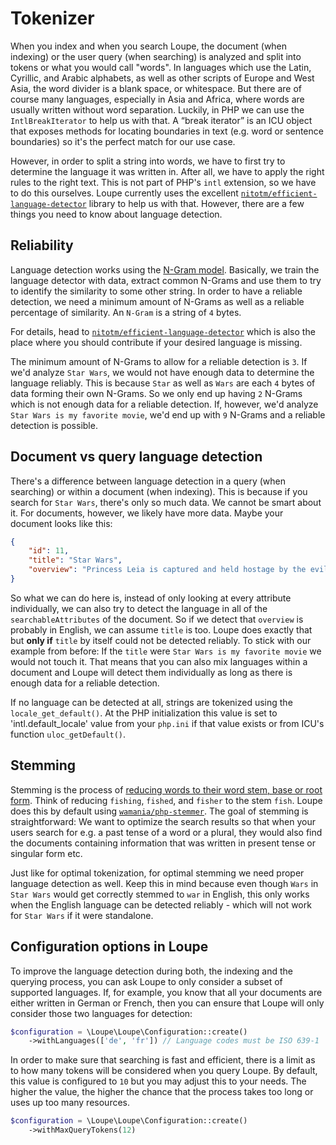 # Tokenizer

When you index and when you search Loupe, the document (when indexing) or the user query (when searching) is analyzed 
and split into tokens or what you would call "words".  In languages which use the Latin, Cyrillic, and Arabic 
alphabets, as well as other scripts of Europe and West Asia, the word divider is a blank space, or whitespace. But 
there are of course many languages, especially in Asia and Africa, where words are usually written without word 
separation. Luckily, in PHP we can use the `IntlBreakIterator` to help us with that. A “break iterator” is an ICU 
object that exposes methods for locating boundaries in text (e.g. word or sentence boundaries) so it's the perfect 
match for our use case.

However, in order to split a string into words, we have to first try to determine the language it was written in. 
After all, we have to apply the right rules to the right text. This is not part of PHP's `intl` extension, so we have 
to do this ourselves. Loupe currently uses the excellent [`nitotm/efficient-language-detector`][Language_Detector] 
library to help us with that. However, there are a few things you need to know about language detection.

## Reliability

Language detection works using the [N-Gram model][N_Gram]. Basically, we train the language detector with data, 
extract common N-Grams and use them to try to identify the similarity to some other string. In order to have a 
reliable detection, we need a minimum amount of N-Grams as well as a reliable percentage of similarity. An `N-Gram` 
is a string of `4` bytes.

For details, head to [`nitotm/efficient-language-detector`][Language_Detector] which is also the place where you should 
contribute if your desired language is missing.

The minimum amount of N-Grams to allow for a reliable detection is `3`. If we'd analyze `Star Wars`, we would not 
have enough data to determine the language reliably. This is because `Star` as well as `Wars` are each `4` bytes of 
data forming their own N-Grams. So we only end up having `2` N-Grams which is not enough data for a reliable detection.
If, however, we'd analyze `Star Wars is my favorite movie`, we'd end up with `9` N-Grams and a reliable detection is 
possible.

## Document vs query language detection

There's a difference between language detection in a query (when searching) or within a document (when indexing). 
This is because if you search for `Star Wars`, there's only so much data. We cannot be smart about it. For documents,
however, we likely have more data. Maybe your document looks like this:

```json
{
    "id": 11,
    "title": "Star Wars",
    "overview": "Princess Leia is captured and held hostage by the evil Imperial forces..."
}
```

So what we can do here is, instead of only looking at every attribute individually, we can also try to detect the 
language in all of the `searchableAttributes` of the document. So if we detect that `overview` is probably in 
English, we can assume `title` is too. Loupe does exactly that but **only if** `title` by itself could not be 
detected reliably. To stick with our example from before: If the `title` were `Star Wars is my favorite movie` we 
would not touch it. That means that you can also mix languages within a document and Loupe will detect them 
individually as long as there is enough data for a reliable detection.

If no language can be detected at all, strings are tokenized using the `locale_get_default()`. At the PHP 
initialization this value is set to 'intl.default_locale' value from your `php.ini` if that value exists or from ICU's 
function `uloc_getDefault()`.

## Stemming

Stemming is the process of [reducing words to their word stem, base or root form][Stemming]. Think of reducing `fishing`,
`fished`, and `fisher` to the stem `fish`. Loupe does this by default using [`wamania/php-stemmer`][Stemmer]. The 
goal of stemming is straightforward: We want to optimize the search results so that when your users search for e.g. 
a past tense of a word or a plural, they would also find the documents containing information that was written in 
present tense or singular form etc.

Just like for optimal tokenization, for optimal stemming we need proper language detection as well. Keep this in 
mind because even though `Wars` in `Star Wars` would get correctly stemmed to `war` in English, this only works when 
the English language can be detected reliably - which will not work for `Star Wars` if it were standalone.

## Configuration options in Loupe

To improve the language detection during both, the indexing and the querying process, you can ask Loupe to only 
consider a subset of supported languages. If, for example, you know that all your documents are either written in 
German or French, then you can ensure that Loupe will only consider those two languages for detection:

```php
$configuration = \Loupe\Loupe\Configuration::create()
    ->withLanguages(['de', 'fr']) // Language codes must be ISO 639-1
```

In order to make sure that searching is fast and efficient, there is a limit as to how many tokens will be
considered when you query Loupe. By default, this value is configured to `10` but you may adjust this to your needs. The
higher the value, the higher the chance that the process takes too long or uses up too many resources.

```php
$configuration = \Loupe\Loupe\Configuration::create()
    ->withMaxQueryTokens(12)
```

[Language_Detector]: https://github.com/nitotm/efficient-language-detector
[Stemmer]: https://github.com/wamania/php-stemmer
[N_Gram]: https://en.wikipedia.org/wiki/Word_n-gram_language_model
[Stemming]: https://en.wikipedia.org/wiki/Stemming